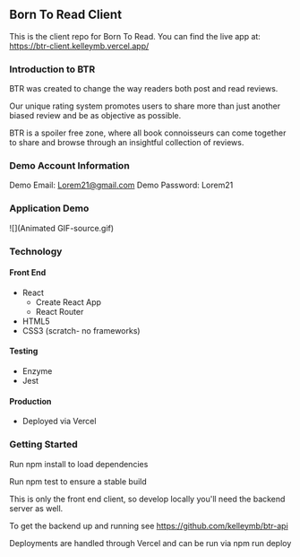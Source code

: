 ## Born To Read Client

This is the client repo for Born To Read. You can find the live app at: https://btr-client.kelleymb.vercel.app/

### Introduction to BTR

BTR was created to change the way readers both post and read reviews. 

Our unique rating system promotes users to share more than just another biased review and be as objective as possible.  

BTR is a spoiler free zone, where all book connoisseurs can come together to share and browse through an insightful collection of reviews.

### Demo Account Information

Demo Email: Lorem21@gmail.com
Demo Password: Lorem21

### Application Demo

![](Animated GIF-source.gif)

### Technology

#### Front End
- React
  - Create React App
  - React Router
- HTML5
- CSS3 (scratch- no frameworks)

#### Testing
- Enzyme
- Jest

#### Production
- Deployed via Vercel

### Getting Started

Run npm install to load dependencies

Run npm test to ensure a stable build

This is only the front end client, so develop locally you'll need the backend server as well.

To get the backend up and running see https://github.com/kelleymb/btr-api

Deployments are handled through Vercel and can be run via npm run deploy
